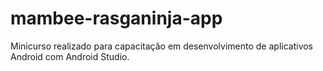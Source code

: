 # mambee-rasganinja-app
Minicurso realizado para capacitação em desenvolvimento de aplicativos Android com Android Studio.
